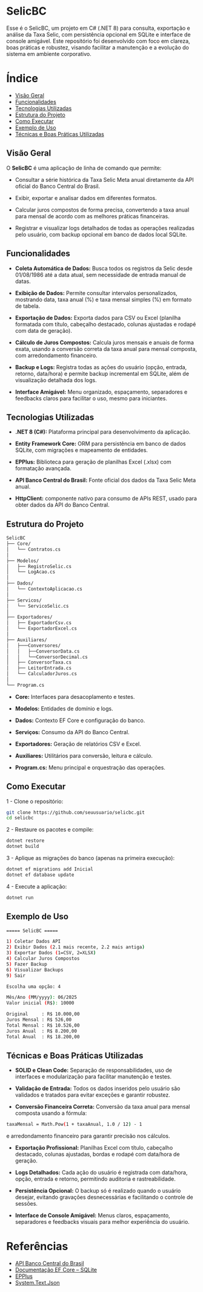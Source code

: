 
# SelicBC

Esse é o SelicBC, um projeto em C# (.NET 8) para consulta, exportação e análise da Taxa Selic, com persistência opcional em SQLite e interface de console amigável. Este repositório foi desenvolvido com foco em clareza, boas práticas e robustez, visando facilitar a manutenção e a evolução do sistema em ambiente corporativo.



# Índice

- [Visão Geral](#visão-geral)
- [Funcionalidades](#funcionalidades)
- [Tecnologias Utilizadas](#tecnologias-utilizadas)
- [Estrutura do Projeto](#estrutura-do-projeto)
- [Como Executar](#como-executar)
- [Exemplo de Uso](#exemplo-de-uso)
- [Técnicas e Boas Práticas Utilizadas](#técnicas-e-boas-práticas-utilizadas)
  
## Visão Geral

O **SelicBC** é uma aplicação de linha de comando que permite:

- Consultar a série histórica da Taxa Selic Meta anual diretamente da API oficial do Banco Central do Brasil.

- Exibir, exportar e analisar dados em diferentes formatos.

- Calcular juros compostos de forma precisa, convertendo a taxa anual para mensal de acordo com as melhores práticas financeiras.

- Registrar e visualizar logs detalhados de todas as operações realizadas pelo usuário, com backup opcional em banco de dados local SQLite.


## Funcionalidades

- **Coleta Automática de Dados:** Busca todos os registros da Selic desde 01/08/1986 até a data atual, sem necessidade de entrada manual de datas.

- **Exibição de Dados:** Permite consultar intervalos personalizados, mostrando data, taxa anual (%) e taxa mensal simples (%) em formato de tabela.

- **Exportação de Dados:** Exporta dados para CSV ou Excel (planilha formatada com título, cabeçalho destacado, colunas ajustadas e rodapé com data de geração).

- **Cálculo de Juros Compostos:** Calcula juros mensais e anuais de forma exata, usando a conversão correta da taxa anual para mensal composta, com arredondamento financeiro.

- **Backup e Logs:** Registra todas as ações do usuário (opção, entrada, retorno, data/hora) e permite backup incremental em SQLite, além de visualização detalhada dos logs.

- **Interface Amigável:** Menu organizado, espaçamento, separadores e feedbacks claros para facilitar o uso, mesmo para iniciantes.

## Tecnologias Utilizadas

- **.NET 8 (C#):** Plataforma principal para desenvolvimento da aplicação.

- **Entity Framework Core:** ORM para persistência em banco de dados SQLite, com migrações e mapeamento de entidades.

- **EPPlus:** Biblioteca para geração de planilhas Excel (.xlsx) com formatação avançada.

- **API Banco Central do Brasil:** Fonte oficial dos dados da Taxa Selic Meta anual.

- **HttpClient:** componente nativo para consumo de APIs REST, usado para obter dados da API do Banco Central.




## Estrutura do Projeto

```bash
SelicBC
├── Core/
│   └── Contratos.cs
│
├── Modelos/
│   ├── RegistroSelic.cs
│   └── LogAcao.cs
│
├── Dados/
│   └── ContextoAplicacao.cs
│
├── Servicos/
│   └── ServicoSelic.cs
│
├── Exportadores/
│   ├── ExportadorCsv.cs
│   └── ExportadorExcel.cs
│
├── Auxiliares/
│   ├───Conversores/
│   │   ├──ConversorData.cs
│   │   └──ConversorDecimal.cs
│   ├── ConversorTaxa.cs
│   ├── LeitorEntrada.cs
│   └── CalculadorJuros.cs
│
└── Program.cs
```

- **Core:** Interfaces para desacoplamento e testes.

- **Modelos:** Entidades de domínio e logs.

- **Dados:** Contexto EF Core e configuração do banco.

- **Serviços:** Consumo da API do Banco Central.

- **Exportadores:** Geração de relatórios CSV e Excel.

- **Auxiliares:** Utilitários para conversão, leitura e cálculo.

- **Program.cs:** Menu principal e orquestração das operações.


## Como Executar

1 - Clone o repositório:

```bash
git clone https://github.com/seuusuario/selicbc.git
cd selicbc
```
2 - Restaure os pacotes e compile:

```bash
dotnet restore
dotnet build
```

3 - Aplique as migrações do banco (apenas na primeira execução):

```bash
dotnet ef migrations add Inicial
dotnet ef database update
```

4 - Execute a aplicação:

```bash
dotnet run
```






## Exemplo de Uso

```bash
===== SelicBC =====

1) Coletar Dados API
2) Exibir Dados (2.1 mais recente, 2.2 mais antiga)
3) Exportar Dados (1=CSV, 2=XLSX)
4) Calcular Juros Compostos
5) Fazer Backup
6) Visualizar Backups
9) Sair

Escolha uma opção: 4

Mês/Ano (MM/yyyy): 06/2025
Valor inicial (R$): 10000

Original     : R$ 10.000,00
Juros Mensal : R$ 526,00
Total Mensal : R$ 10.526,00
Juros Anual  : R$ 8.200,00
Total Anual  : R$ 18.200,00
```



## Técnicas e Boas Práticas Utilizadas

- **SOLID e Clean Code:** Separação de responsabilidades, uso de interfaces e modularização para facilitar manutenção e testes.

- **Validação de Entrada:** Todos os dados inseridos pelo usuário são validados e tratados para evitar exceções e garantir robustez.

- **Conversão Financeira Correta:** Conversão da taxa anual para mensal composta usando a fórmula:

```bash
taxaMensal = Math.Pow(1 + taxaAnual, 1.0 / 12) - 1
```
e arredondamento financeiro para garantir precisão nos cálculos.

- **Exportação Profissional:** Planilhas Excel com título, cabeçalho destacado, colunas ajustadas, bordas e rodapé com data/hora de geração.

- **Logs Detalhados:** Cada ação do usuário é registrada com data/hora, opção, entrada e retorno, permitindo auditoria e rastreabilidade.

- **Persistência Opcional:** O backup só é realizado quando o usuário desejar, evitando gravações desnecessárias e facilitando o controle de sessões.

- **Interface de Console Amigável:** Menus claros, espaçamento, separadores e feedbacks visuais para melhor experiência do usuário.

# Referências

- [API Banco Central do Brasil](https://api.bcb.gov.br/dados/serie/bcdata.sgs.4390/dados?formato=json)
- [Documentação EF Core – SQLite](https://learn.microsoft.com/pt-br/ef/core/providers/sqlite/?tabs=dotnet-core-cli)
- [EPPlus](https://github.com/EPPlusSoftware/EPPlus)
- [System.Text.Json](https://www.nuget.org/packages/System.Text.json)
